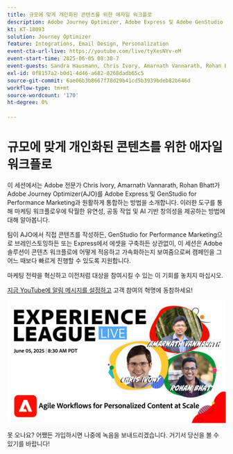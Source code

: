 ```yaml
---
title: 규모에 맞게 개인화된 콘텐츠를 위한 애자일 워크플로
description: Adobe Journey Optimizer, Adobe Express 및 Adobe GenStudio for Performance Marketing을 사용하여 만들고, 공동 작업하고, 활성화합니다.
kt: KT-18093
solution: Journey Optimizer
feature: Integrations, Email Design, Personalization
event-cta-url-live: https://youtube.com/live/tyXesNYv-eM
event-start-time: 2025-06-05 08:30-7
event-guests: Sandra Hausmann, Chris Ivory, Amarnath Vannarath, Rohan Bhatt
exl-id: 0f8157a2-b0d1-4d46-a682-0268dadb65c5
source-git-commit: 6ae06b3b8667f78d29b41cd5b3939bdeb82b646d
workflow-type: tm+mt
source-wordcount: '170'
ht-degree: 0%

---
```


# 규모에 맞게 개인화된 콘텐츠를 위한 애자일 워크플로

이 세션에서는 Adobe 전문가 Chris Ivory, Amarnath Vannarath, Rohan Bhatt가 Adobe Journey Optimizer(AJO)를 Adobe Express 및 GenStudio for Performance Marketing과 원활하게 통합하는 방법을 소개합니다. 이러한 도구를 통해 마케팅 워크플로우에 탁월한 유연성, 공동 작업 및 AI 기반 창의성을 제공하는 방법에 대해 알아봅니다.

팀이 AJO에서 직접 콘텐츠를 작성하든, GenStudio for Performance Marketing으로 브레인스토밍하든 또는 Express에서 에셋을 구축하든 상관없이, 이 세션은 Adobe 솔루션이 콘텐츠 워크플로에 어떻게 적응하고 가속화하는지 보여줌으로써 캠페인을 그 어느 때보다 빠르게 진행할 수 있도록 지원합니다.

마케팅 전략을 혁신하고 이전처럼 대상을 참여시킬 수 있는 이 기회를 놓치지 마십시오.

[지금 YouTube에 알림 메시지를 설정하고](https://youtube.com/live/tyXesNYv-eM) 고객 참여의 혁명에 동참하세요!

![웹 배너](/help/experience-league-live/assets/WebBannerExLLive-June05-2025.png)

못 오나요? 어쨌든 가입하시면 나중에 녹음을 보내드리겠습니다. 거기서 당신을 볼 수 있기를 바랍니다!
